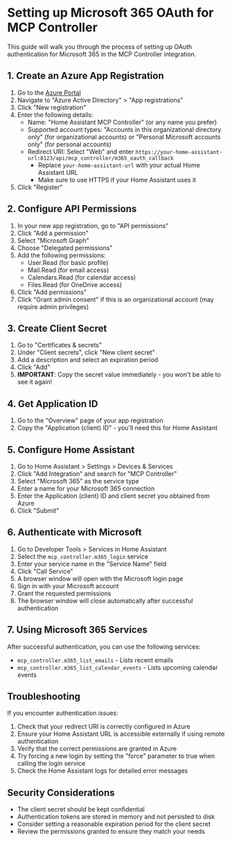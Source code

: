 # Setting up Microsoft 365 OAuth for MCP Controller

This guide will walk you through the process of setting up OAuth authentication for Microsoft 365 in the MCP Controller integration.

## 1. Create an Azure App Registration

1. Go to the [Azure Portal](https://portal.azure.com)
2. Navigate to "Azure Active Directory" > "App registrations"
3. Click "New registration"
4. Enter the following details:
   - Name: "Home Assistant MCP Controller" (or any name you prefer)
   - Supported account types: "Accounts in this organizational directory only" (for organizational accounts) or "Personal Microsoft accounts only" (for personal accounts)
   - Redirect URI: Select "Web" and enter `https://your-home-assistant-url:8123/api/mcp_controller/m365_oauth_callback`
     - Replace `your-home-assistant-url` with your actual Home Assistant URL
     - Make sure to use HTTPS if your Home Assistant uses it
5. Click "Register"

## 2. Configure API Permissions

1. In your new app registration, go to "API permissions"
2. Click "Add a permission"
3. Select "Microsoft Graph"
4. Choose "Delegated permissions"
5. Add the following permissions:
   - User.Read (for basic profile)
   - Mail.Read (for email access)
   - Calendars.Read (for calendar access)
   - Files.Read (for OneDrive access)
6. Click "Add permissions"
7. Click "Grant admin consent" if this is an organizational account (may require admin privileges)

## 3. Create Client Secret

1. Go to "Certificates & secrets"
2. Under "Client secrets", click "New client secret"
3. Add a description and select an expiration period
4. Click "Add"
5. **IMPORTANT**: Copy the secret value immediately - you won't be able to see it again!

## 4. Get Application ID

1. Go to the "Overview" page of your app registration
2. Copy the "Application (client) ID" - you'll need this for Home Assistant

## 5. Configure Home Assistant

1. Go to Home Assistant > Settings > Devices & Services
2. Click "Add Integration" and search for "MCP Controller"
3. Select "Microsoft 365" as the service type
4. Enter a name for your Microsoft 365 connection
5. Enter the Application (client) ID and client secret you obtained from Azure
6. Click "Submit"

## 6. Authenticate with Microsoft

1. Go to Developer Tools > Services in Home Assistant
2. Select the `mcp_controller.m365_login` service
3. Enter your service name in the "Service Name" field
4. Click "Call Service"
5. A browser window will open with the Microsoft login page
6. Sign in with your Microsoft account
7. Grant the requested permissions
8. The browser window will close automatically after successful authentication

## 7. Using Microsoft 365 Services

After successful authentication, you can use the following services:

- `mcp_controller.m365_list_emails` - Lists recent emails
- `mcp_controller.m365_list_calendar_events` - Lists upcoming calendar events

## Troubleshooting

If you encounter authentication issues:

1. Check that your redirect URI is correctly configured in Azure
2. Ensure your Home Assistant URL is accessible externally if using remote authentication
3. Verify that the correct permissions are granted in Azure
4. Try forcing a new login by setting the "force" parameter to true when calling the login service
5. Check the Home Assistant logs for detailed error messages

## Security Considerations

- The client secret should be kept confidential
- Authentication tokens are stored in memory and not persisted to disk
- Consider setting a reasonable expiration period for the client secret
- Review the permissions granted to ensure they match your needs